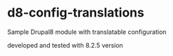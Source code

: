 # d8-config-translations
Sample Drupal8 module with translatable configuration 

developed and tested with 8.2.5 version

